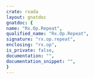 ```yaml
---
crate: rxada
layout: gnatdoc
gnatdoc: {
name: "Rx.Op.Repeat",
qualified_name: "Rx.Op.Repeat",
signature: "rx.op.repeat",
enclosing: "rx.op",
is_private: false,
documentation: "",
documentation_snippet: "",
}
---
```

